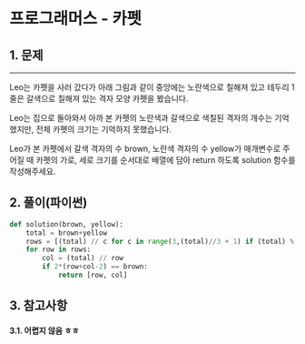 # 프로그래머스 - 카펫
## 1. 문제
***
Leo는 카펫을 사러 갔다가 아래 그림과 같이 중앙에는 노란색으로 칠해져 있고 테두리 1줄은 갈색으로 칠해져 있는 격자 모양 카펫을 봤습니다.

Leo는 집으로 돌아와서 아까 본 카펫의 노란색과 갈색으로 색칠된 격자의 개수는 기억했지만, 전체 카펫의 크기는 기억하지 못했습니다.

Leo가 본 카펫에서 갈색 격자의 수 brown, 노란색 격자의 수 yellow가 매개변수로 주어질 때 카펫의 가로, 세로 크기를 순서대로 배열에 담아 return 하도록 solution 함수를 작성해주세요.
## 2. 풀이(파이썬)
```py
def solution(brown, yellow):
    total = brown+yellow
    rows = [(total) // c for c in range(3,(total)//3 + 1) if (total) % c == 0]
    for row in rows:
        col = (total) // row
        if 2*(row+col-2) == brown:
            return [row, col]
```

## 3. 참고사항
#### 3.1. 어렵지 않음 ㅎㅎ